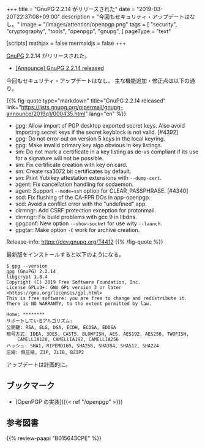 +++
title = "GnuPG 2.2.14 がリリースされた"
date = "2019-03-20T22:37:08+09:00"
description = "今回もセキュリティ・アップデートはなし。"
image = "/images/attention/openpgp.png"
tags = [
  "security",
  "cryptography",
  "tools",
  "openpgp",
  "gnupg",
]
pageType = "text"

[scripts]
  mathjax = false
  mermaidjs = false
+++

[GnuPG] 2.2.14 がリリースされた。

- [[Announce] GnuPG 2.2.14 released](https://lists.gnupg.org/pipermail/gnupg-announce/2019q1/000435.html)


今回もセキュリティ・アップデートはなし。
主な機能追加・修正点は以下の通り。

{{% fig-quote type="markdown" title="GnuPG 2.2.14 released" link="https://lists.gnupg.org/pipermail/gnupg-announce/2019q1/000435.html" lang="en" %}}
* gpg: Allow import of PGP desktop exported secret keys.  Also avoid importing secret keys if the secret keyblock is not valid.  [#4392]
* gpg: Do not error out on version 5 keys in the local keyring.
* gpg: Make invalid primary key algo obvious in key listings.
* sm: Do not mark a certificate in a key listing as de-vs compliant if its use for a signature will not be possible.
* sm: Fix certificate creation with key on card.
* sm: Create rsa3072 bit certificates by default.
* sm: Print Yubikey attestation extensions with `--dump-cert`.
* agent: Fix cancellation handling for scdaemon.
* agent: Support `--mode=ssh` option for CLEAR_PASSPHRASE.  [#4340]
* scd: Fix flushing of the CA-FPR DOs in app-openpgp.
* scd: Avoid a conflict error with the "undefined" app.
* dirmngr: Add CSRF protection exception for protonmail.
* dirmngr: Fix build problems with gcc 9 in libdns.
* gpgconf: New option `--show-socket` for use wity `--launch`.
* gpgtar: Make option `-C` work for archive creation.

Release-info: https://dev.gnupg.org/T4412
{{% /fig-quote %}}

最新版をインストールすると以下のようになる。

```text
$ gpg --version
gpg (GnuPG) 2.2.14
libgcrypt 1.8.4
Copyright (C) 2019 Free Software Foundation, Inc.
License GPLv3+: GNU GPL version 3 or later <https://gnu.org/licenses/gpl.html>
This is free software: you are free to change and redistribute it.
There is NO WARRANTY, to the extent permitted by law.

Home: ********
サポートしているアルゴリズム:
公開鍵: RSA, ELG, DSA, ECDH, ECDSA, EDDSA
暗号方式: IDEA, 3DES, CAST5, BLOWFISH, AES, AES192, AES256, TWOFISH,
    CAMELLIA128, CAMELLIA192, CAMELLIA256
ハッシュ: SHA1, RIPEMD160, SHA256, SHA384, SHA512, SHA224
圧縮: 無圧縮, ZIP, ZLIB, BZIP2
```

アップデートは計画的に。

## ブックマーク

- [OpenPGP の実装]({{< ref "/openpgp" >}})

[GnuPG]: https://gnupg.org/ "The GNU Privacy Guard"
[Libgcrypt]: https://gnupg.org/software/libgcrypt/

## 参考図書

{{% review-paapi "B015643CPE" %}} <!-- 暗号技術入門 第3版 -->

